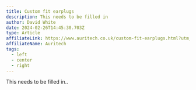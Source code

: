```yaml
---
title: Custom fit earplugs
description: This needs to be filled in
author: David White
date: 2024-02-26T14:45:30.703Z
type: Article
affiliateLink: https://www.auritech.co.uk/custom-fit-earplugs.html?utm_source=arragon_affiliates&utm_content=homae_page
affiliateName: Auritech
tags:
  - left
  - center
  - right
---
```

This needs to be filled in..
